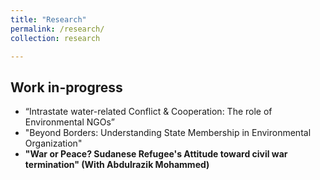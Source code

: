 ```yaml
---
title: "Research"
permalink: /research/
collection: research

---
```



## Work in-progress

- “Intrastate water-related Conflict & Cooperation: The role of Environmental NGOs” 
- "Beyond Borders: Understanding State Membership in Environmental Organization"
- **"War or Peace? Sudanese Refugee's Attitude toward civil war termination" (With Abdulrazik Mohammed)** 


 